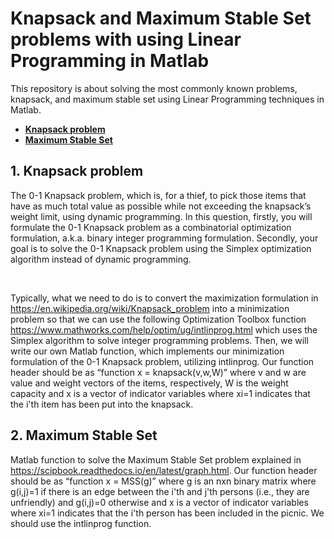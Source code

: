 # Knapsack and Maximum Stable Set problems with using Linear Programming in Matlab

This repository is about solving the most commonly known problems, knapsack, and maximum stable set using Linear Programming techniques in Matlab.

- [**Knapsack problem**](#1-knapsack-problem)
- [**Maximum Stable Set**](#2-maximum-stable-set)

## 1. Knapsack problem

The 0-1 Knapsack problem, which is, for a thief, to pick those items that have as much total value as possible while not exceeding the knapsack’s weight limit, using dynamic programming. In this question, firstly, you will formulate the 0-1 Knapsack problem as a combinatorial optimization formulation, a.k.a. binary integer programming formulation. Secondly, your goal is to solve the 0-1 Knapsack problem using the Simplex optimization algorithm instead of dynamic programming.

<br>

Typically, what we need to do is to convert the maximization formulation in https://en.wikipedia.org/wiki/Knapsack_problem into a minimization problem so that we can use the following Optimization Toolbox function https://www.mathworks.com/help/optim/ug/intlinprog.html which uses the Simplex algorithm to solve integer programming problems. Then, we will write our own Matlab function, which implements our minimization formulation of the 0-1 Knapsack problem, utilizing intlinprog. Our function header should be as “function x = knapsack(v,w,W)” where v and w are value and weight vectors
of the items, respectively, W is the weight capacity and x is a vector of indicator variables where xi=1 indicates that the i'th item has been put into the knapsack.

## 2. Maximum Stable Set

Matlab function to solve the Maximum Stable Set
problem explained in https://scipbook.readthedocs.io/en/latest/graph.html. Our function header should be as “function x = MSS(g)” where g is an nxn binary matrix where g(i,j)=1 if there is an edge between the i'th and j'th persons (i.e., they are unfriendly) and g(i,j)=0 otherwise and x is a vector of indicator variables where xi=1 indicates that the i'th person has been included in the picnic. We should use the intlinprog function.
